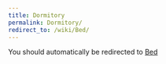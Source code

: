 ```yaml
---
title: Dormitory
permalink: Dormitory/
redirect_to: /wiki/Bed/
---
```


You should automatically be redirected to [Bed](/keeperrl_wiki/Bed/)
